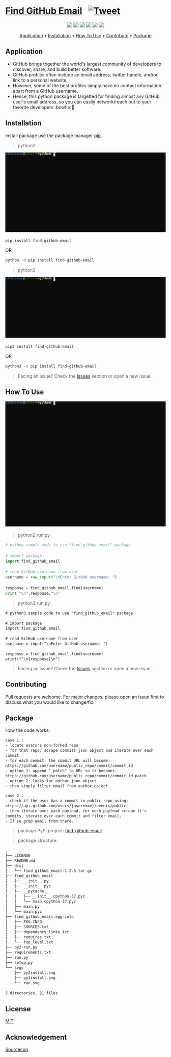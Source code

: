 <!-- Header -->
# [Find GitHub Email](https://github.com/UdhavPawar/find-github-email) &nbsp; [![Tweet](https://img.shields.io/twitter/url/http/shields.io.svg?style=social)](https://twitter.com/intent/tweet?text=Find%20any%20github%20user's%20email&url=https://github.com/UdhavPawar/find-github-email&hashtags=github,github-profile,github-email,python3,pypi)

<!-- Labels -->
<p align="center">
    <img src="https://img.shields.io/badge/package-pip-blue.svg?style=flat">
    <img src="https://img.shields.io/badge/version-1.2.4-blueviolet.svg?style=flat">
    <img src="https://img.shields.io/badge/code-python-orange.svg?style=flat">
    <img src="https://img.shields.io/badge/code-python3-yellow.svg?style=flat">
    <img src="https://img.shields.io/badge/build-passing-green.svg?style=flat">
    <img src="https://img.shields.io/badge/license-MIT-ff69b4.svg?style=flat">
</p>

<!-- Jumpers -->
<p align="center">
  <a href="#application">Application</a> •
  <a href="#installation">Installation</a> •
  <a href="#how-to-use">How To Use</a> •
  <a href="#contributing">Contribute</a> •
  <a href="#package">Package</a>
</p>

## Application

- GitHub brings together the world's largest community of developers to discover, share, and build better software. 
- GitHub profiles often include an email address, twitter handle, and/or link to a personal website. 
- However, some of the best profiles simply have no contact information apart from a GitHub username. 
- Hence, this python package is targetted for finding almost any GitHub user's email address, so you can easliy network/reach out to your favorite developers :bowtie::bow:

## Installation

Install package use the package manager [pip](https://pypi.org/project/find-github-email/).

> python2

![python](./svgs/py2install.svg)
```bash
pip install find-github-email
```
OR
```bash
python -m pip install find-github-email
```
> python3

![python3](./svgs/py3install.svg)

```bash
pip3 install find-github-email
```
OR
```bash
python3 -m pip install find-github-email
```
> Facing an issue? Check the [Issues](https://github.com/UdhavPawar/find_github_email/issues) section or open a new issue.


## How To Use

![example](./svgs/run.svg)

> python2 run.py
```python
# python sample code to use "find_github_email" package

# import package
import find_github_email

# read GitHub username from user
username = raw_input("\nEnter GitHub username: ")

response = find_github_email.find(username)
print "\n",response,"\n"
```
> python3 run.py
```python3
# python3 sample code to use "find_github_email" package

# import package
import find_github_email

# read GitHub username from user
username = input("\nEnter GitHub username: ")

response = find_github_email.find(username)
print(f"\n{response}\n")
```
> Facing an issue? Check the [Issues](https://github.com/UdhavPawar/find_github_email/issues) section or open a new issue.

## Contributing
Pull requests are welcome. For major changes, please open an issue first to discuss what you would like to change/fix.

## Package


How the code works:
```
case 1 :
- locate users's non-forked repo
- for that repo, scrape commits json object and iterate over each commit
- for each commit, the commit URL will become: https://github.com/username/public_repo/commit/commit_id
- option 1: append ".patch" to URL so it becomes https://github.com/username/public_repo/commit/commit_id.patch
- option 2: looks for author json object
- then simply filter email from author object.
```
```
case 2 : 
- check if the user has a commit in public repo using: https://api.github.com/users/{username}/events/public
- then iterate over each payload, for each payload scrape it's commits, iterate over each commit and filter email. 
- If so grep email from there.
```
> package PyPi project: [find-github-email](https://pypi.org/project/find-github-email/)

> package structure:
```
.
├── LICENSE
├── README.md
├── dist
│   └── find_github_email-1.2.5.tar.gz
├── find_github_email
│   ├── __init__.py
│   ├── __init__.pyc
│   ├── __pycache__
│   │   ├── __init__.cpython-37.pyc
│   │   └── main.cpython-37.pyc
│   ├── main.py
│   └── main.pyc
├── find_github_email.egg-info
│   ├── PKG-INFO
│   ├── SOURCES.txt
│   ├── dependency_links.txt
│   ├── requires.txt
│   └── top_level.txt
├── py2-run.py
├── requirements.txt
├── run.py
├── setup.py
└── svgs
    ├── py2install.svg
    ├── py3install.svg
    └── run.svg

5 directories, 21 files
```

## License
[MIT](https://github.com/UdhavPawar/find_github_email/blob/master/LICENSE)

## Acknowledgement 
[Sourcecon](https://www.sourcecon.com/how-to-find-almost-any-github-users-email-address/)

